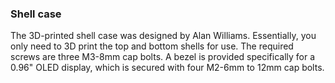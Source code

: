 ### Shell case

The 3D-printed shell case was designed by Alan Williams. Essentially, you only need to 3D print the top and bottom shells for use. The required screws are three M3-8mm cap bolts. A bezel is provided specifically for a 0.96" OLED display, which is secured with four M2-6mm to 12mm cap bolts.


